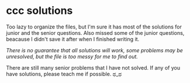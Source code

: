 # ccc solutions

Too lazy to organize the files, but I'm sure it has most of the solutions for junior and the senior questions. Also missed some of the junior questions, beacause I didn't save it after when I finished writing it.

_There is no guarantee that all solutions will work, some problems may be unresolved, but the file is too messy for me to find out._

There are still many senior problems that I have not solved. If any of you have solutions, please teach me if possible. ಥ_ಥ
